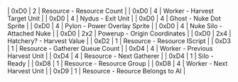 
| 0xD0  | 2   | Resource - Resource Count         |
| 0xD0  | 4   | Worker - Harvest Target Unit      |
| 0xD0  | 4   | Nydus - Exit Unit                 |
| 0xD0  | 4   | Ghost - Nuke Dot Sprite           |
| 0xD0  | 4   | Pylon - Power Overlay Sprite      |
| 0xD0  | 4   | Nuke Silo - Attached Nuke         |
| 0xD0  | 2x2 | Powerup - Origin Coordinates      |
| 0xD0  | 2x4 | Hatchery? - Harvest Value         |
| 0xD2  | 1   | Resource - Resource IScript       |
| 0xD3  | 1   | Resource - Gatherer Queue Count   |
| 0xD4  | 4   | Worker - Previous Harvest Unit    |
| 0xD4  | 4   | Resource - Next Gatherer          |
| 0xD4  | 1   | Silo - Ready                      |
| 0xD8  | 1   | Resource - Resource Group         |
| 0xD8  | 4   | Worker - Next Harvest Unit        |
| 0xD9  | 1   | Resource - Reource Belongs to AI  |
